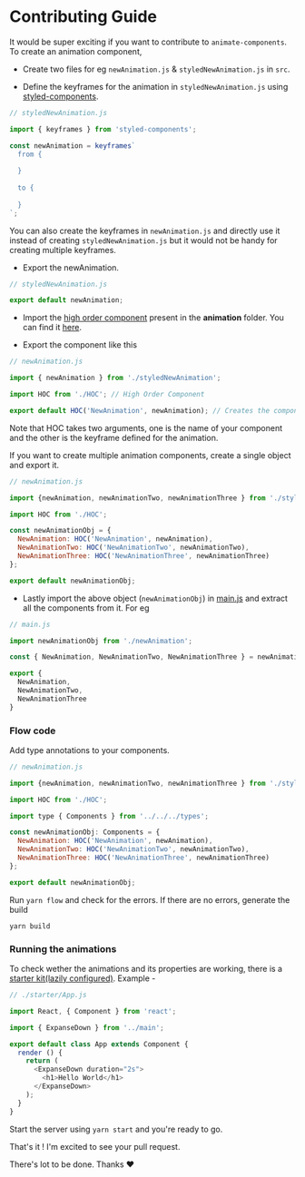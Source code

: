 # Contributing Guide

It would be super exciting if you want to contribute to `animate-components`. To create an animation component,

* Create two files for eg `newAnimation.js` & `styledNewAnimation.js` in `src`.

* Define the keyframes for the animation in `styledNewAnimation.js` using [styled-components](https://github.com/styled-components/styled-components).

```javascript
// styledNewAnimation.js

import { keyframes } from 'styled-components';

const newAnimation = keyframes`
  from {
  
  }
  
  to {
  
  }
`;
```

You can also create the keyframes in `newAnimation.js` and directly use it instead of creating `styledNewAnimation.js` but it would not be handy for creating multiple keyframes.

* Export the newAnimation.

```javascript
// styledNewAnimation.js

export default newAnimation;
```

* Import the [high order component](https://medium.com/@franleplant/react-higher-order-components-in-depth-cf9032ee6c3e) present in the **animation** folder. You can find it [here](https://github.com/nitin42/animate-components/blob/master/src/animations/HOC.js).

* Export the component like this

```javascript
// newAnimation.js

import { newAnimation } from './styledNewAnimation';

import HOC from './HOC'; // High Order Component

export default HOC('NewAnimation', newAnimation); // Creates the component
```

Note that HOC takes two arguments, one is the name of your component and the other is the keyframe defined for the animation.

If you want to create multiple animation components, create a single object and export it.

```javascript
// newAnimation.js

import {newAnimation, newAnimationTwo, newAnimationThree } from './styledNewAnimation';

import HOC from './HOC';

const newAnimationObj = {
  NewAnimation: HOC('NewAnimation', newAnimation),
  NewAnimationTwo: HOC('NewAnimationTwo', newAnimationTwo),
  NewAnimationThree: HOC('NewAnimationThree', newAnimationThree)
};

export default newAnimationObj;
```

* Lastly import the above object (`newAnimationObj`) in [main.js](https://github.com/nitin42/animate-components/blob/master/main.js) and extract all the components from it. For eg

```javascript
// main.js

import newAnimationObj from './newAnimation';

const { NewAnimation, NewAnimationTwo, NewAnimationThree } = newAnimationObj;

export {
  NewAnimation,
  NewAnimationTwo,
  NewAnimationThree
}
```

### Flow code
Add type annotations to your components.

```javascript
// newAnimation.js

import {newAnimation, newAnimationTwo, newAnimationThree } from './styledNewAnimation';

import HOC from './HOC';

import type { Components } from '../../../types';

const newAnimationObj: Components = {
  NewAnimation: HOC('NewAnimation', newAnimation),
  NewAnimationTwo: HOC('NewAnimationTwo', newAnimationTwo),
  NewAnimationThree: HOC('NewAnimationThree', newAnimationThree)
};

export default newAnimationObj;
```

Run `yarn flow` and check for the errors. If there are no errors, generate the build 

```
yarn build
```

### Running the animations
To check wether the animations and its properties are working, there is a [starter kit(lazily configured)](https://github.com/nitin42/animate-components/tree/master/starter). Example - 

```javascript
// ./starter/App.js

import React, { Component } from 'react';

import { ExpanseDown } from '../main';

export default class App extends Component {
  render () {
    return (
      <ExpanseDown duration="2s">
        <h1>Hello World</h1>
      </ExpanseDown>
    );
  }
}
```
Start the server using `yarn start` and you're ready to go.

That's it ! I'm excited to see your pull request.

There's lot to be done. Thanks ❤️
